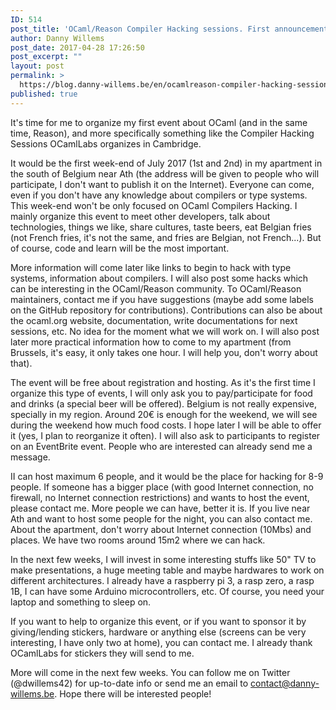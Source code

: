 ```yaml
---
ID: 514
post_title: 'OCaml/Reason Compiler Hacking sessions. First announcement&#8230;'
author: Danny Willems
post_date: 2017-04-28 17:26:50
post_excerpt: ""
layout: post
permalink: >
  https://blog.danny-willems.be/en/ocamlreason-compiler-hacking-sessions-first-announcement/
published: true
---
```

It's time for me to organize my first event about OCaml (and in the same time, Reason), and more specifically something like the Compiler Hacking Sessions OCamlLabs organizes in Cambridge.

It would be the first week-end of July 2017 (1st and 2nd) in my apartment in the south of Belgium near Ath (the address will be given to people who will participate, I don't want to publish it on the Internet). Everyone can come, even if you don't have any knowledge about compilers or type systems.
This week-end won't be only focused on OCaml Compilers Hacking. I mainly organize this event to meet other developers, talk about technologies, things we like, share cultures, taste beers, eat Belgian fries (not French fries, it's not the same, and fries are Belgian, not French...). But of course, code and learn will be the most important.

More information will come later like links to begin to hack with type systems, information about compilers. I will also post some hacks which can be interesting in the OCaml/Reason community. To OCaml/Reason maintainers, contact me if you have suggestions (maybe add some labels on the GitHub repository for contributions). Contributions can also be about the ocaml.org website, documentation, write documentations for next sessions, etc. No idea for the moment what we will work on.
I will also post later more practical information how to come to my apartment (from Brussels, it's easy, it only takes one hour. I will help you, don't worry about that).

The event will be free about registration and hosting. As it's the first time I organize this type of events, I will only ask you to pay/participate for food and drinks (a special beer will be offered). Belgium is not really expensive, specially in my region. Around 20€ is enough for the weekend, we will see during the weekend how much food costs. I hope later I will be able to offer it (yes, I plan to reorganize it often). I will also ask to participants to register on an EventBrite event. People who are interested can already send me a message.

II can host maximum 6 people, and it would be the place for hacking for 8-9 people. If someone has a bigger place (with good Internet connection, no firewall, no Internet connection restrictions) and wants to host the event, please contact me. More people we can have, better it is. If you live near Ath and want to host some people for the night, you can also contact me. About the apartment, don't worry about Internet connection (10Mbs) and places. We have two rooms around 15m2 where we can hack.

In the next few weeks, I will invest in some interesting stuffs like 50" TV to make presentations, a huge meeting table and maybe hardwares to work on different architectures. I already have a raspberry pi 3, a rasp zero, a rasp 1B, I can have some Arduino microcontrollers, etc. Of course, you need your laptop and something to sleep on.

If you want to help to organize this event, or if you want to sponsor it by giving/lending stickers, hardware or anything else (screens can be very interesting, I have only two at home), you can contact me. I already thank OCamlLabs for stickers they will send to me.

More will come in the next few weeks. You can follow me on Twitter (@dwillems42) for up-to-date info or send me an email to contact@danny-willems.be. Hope there will be interested people!